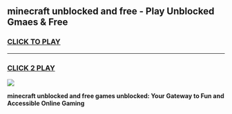 
## minecraft unblocked and free - Play Unblocked Gmaes & Free
<h3>
<a href="https://news.freeplayer.one?title=minecraft_unblocked_and_free&ref=16F">CLICK TO PLAY</a></h3>
<hr>

<h3>
<a href="https://news.freeplayer.one?title=minecraft_unblocked_and_free&ref=16F">CLICK 2 PLAY</a>
  
</h3>

<a href="https://news.freeplayer.one?title=minecraft_unblocked_and_free&ref=16F/"><img src="https://clearcache.store/games.png"></a>


**minecraft unblocked and free games unblocked: Your Gateway to Fun and Accessible Online Gaming**
